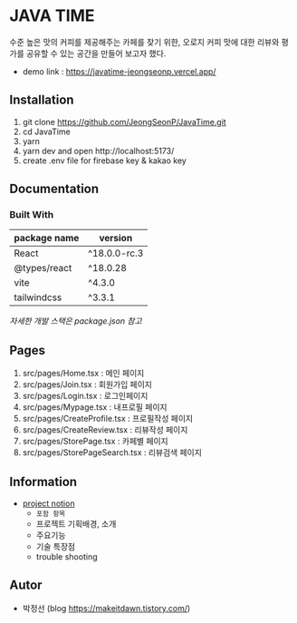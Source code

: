 # JAVA TIME

수준 높은 맛의 커피를 제공해주는 카페를 찾기 위한,
오로지 커피 맛에 대한 리뷰와 평가를 공유할 수 있는 공간을 만들어 보고자 했다.

- demo link : https://javatime-jeongseonp.vercel.app/

## Installation

1. git clone https://github.com/JeongSeonP/JavaTime.git
2. cd JavaTime
3. yarn
4. yarn dev and open http://localhost:5173/
5. create .env file for firebase key & kakao key

## Documentation

### Built With

| package name | version      |
| ------------ | ------------ |
| React        | ^18.0.0-rc.3 |
| @types/react | ^18.0.28     |
| vite         | ^4.3.0       |
| tailwindcss  | ^3.3.1       |

_자세한 개발 스택은 package.json 참고_

## Pages

1. src/pages/Home.tsx : 메인 페이지
2. src/pages/Join.tsx : 회원가입 페이지
3. src/pages/Login.tsx : 로그인페이지
4. src/pages/Mypage.tsx : 내프로필 페이지
5. src/pages/CreateProfile.tsx : 프로필작성 페이지
6. src/pages/CreateReview.tsx : 리뷰작성 페이지
7. src/pages/StorePage.tsx : 카페별 페이지
8. src/pages/StorePageSearch.tsx : 리뷰검색 페이지

## Information

- [project notion](https://fierce-catfish-3a3.notion.site/_-_JAVATIME-25eae960263e40a495fb7a077285f96f)
  - `포함 항목`
  - 프로젝트 기획배경, 소개
  - 주요기능
  - 기술 특장점
  - trouble shooting

## Autor

- 박정선 (blog https://makeitdawn.tistory.com/)
